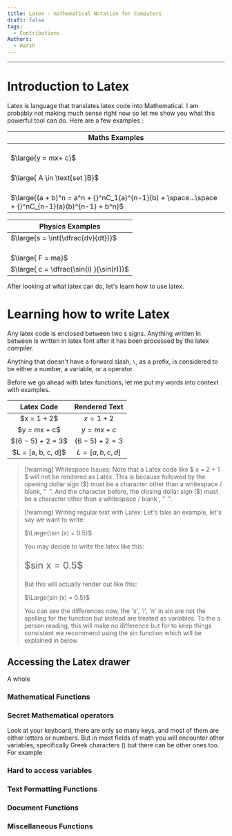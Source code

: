 ```yaml
---
title: Latex - mathematical Notation for Computers
draft: false
tags:
  - Contributions
Authors:
  - Harsh
---
```

---

# Introduction to Latex

Latex is language that translates latex code into Mathematical. I am probably not making much sense right now so let me show you what this powerful tool can do. Here are a few examples : 


| <center>Maths Examples</center>                                                                            |
| ---------------------------------------------------------------------------------------------------------- |
| <br>$\large{y = mx+ c}$                                                                                    |
| <br>$\large{ A \in \text{set }B}$                                                                          |
| <br>$\large{(a + b)^n = a^n + {}^nC_1(a)^{n-1}(b) + \space...\space + {}^nC_{n-1}(a)(b)^{n-1} + b^n}$ <br> |

| <center>Physics Examples</center>        |
| ---------------------------------------- |
| $\large{s = \int(\dfrac{dv}{dt})}$       |
| <br>$\large{ F = ma}$                    |
| $\large{ c = \dfrac{\sin(i) }{\sin(r)}}$ |

After looking at what latex can do, let's learn how to use latex. 


# Learning how to write Latex 

Any latex code is enclosed between two `$` signs. Anything written in between is written in latex font after it has been processed by the latex compiler.

Anything that doesn't have a forward slash, `\`, as a prefix, is considered to be either a number, a variable, or a operator.

Before we go ahead with latex functions, let me put my words into context with examples.


|     Latex Code      |   Rendered Text    |
| :-----------------: | :----------------: |
|    \$x = 1 + 2$     |    $x = 1 + 2$     |
|    \$y = mx + c$    |    $y = mx + c$    |
| \$(6 - 5) + 2 = 3$  | $(6 - 5) + 2 = 3$  |
| \$L = [a, b, c, d]$ | $L = [a, b, c, d]$ |
>[!warning] Whitespace Issues:
>Note that a Latex code like $ x = 2 + 1 $ will not be rendered as Latex. This is because followed by the opening dollar sign (\$) must be a character other than a whitespace / blank, "` `". And the character before, the closing dollar sign (\$)  must be a character other than a whitespace / blank , "` `".

>[!warning] Writing regular text with Latex:
>Let's take an example, let's say we want to write:
>
>$\Large{\sin (x) = 0.5}$ 
>
>You may decide to write the latex like this:
>
><p style="font-size : 22">$sin x = 0.5$</p>
>
>But this will actually render out like this:
>
>$\Large{sin (x) = 0.5}$ 
>
>You can see the differences now, the 's', 'i', 'n' in sin are not the spelling for the function but instead are treated as variables. To the a person reading, this will make no difference but for to keep things consistent we recommend using the sin function which will be explained in  below

## Accessing the Latex drawer

A whole 


### Mathematical Functions



### Secret Mathematical operators

Look at your keyboard, there are only so many keys, and most of them are either letters or numbers. But in most fields of math you will encounter other variables, specifically Greek characters () but there can be other ones too. For example 

### Hard to access variables

### Text Formatting  Functions

### Document Functions

### Miscellaneous Functions 
